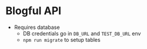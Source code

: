 # Blogful API

- Requires database
  - DB credentials go in `DB_URL` and `TEST_DB_URL` env
  - `npm run migrate` to setup tables
